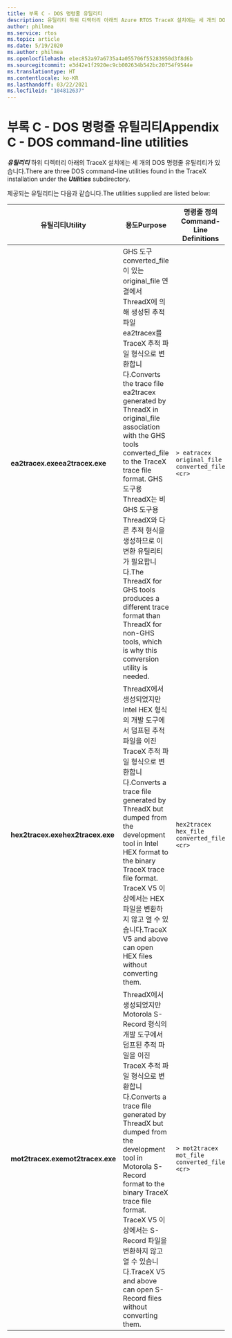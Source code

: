 ```yaml
---
title: 부록 C - DOS 명령줄 유틸리티
description: 유틸리티 하위 디렉터리 아래의 Azure RTOS TraceX 설치에는 세 개의 DOS 명령줄 유틸리티가 있습니다.
author: philmea
ms.service: rtos
ms.topic: article
ms.date: 5/19/2020
ms.author: philmea
ms.openlocfilehash: e1ec852a97a6735a4a055706f55283950d3f8d6b
ms.sourcegitcommit: e3d42e1f2920ec9cb002634b542bc20754f9544e
ms.translationtype: HT
ms.contentlocale: ko-KR
ms.lasthandoff: 03/22/2021
ms.locfileid: "104812637"
---
```

# <a name="appendix-c---dos-command-line-utilities"></a><span data-ttu-id="99e92-103">부록 C - DOS 명령줄 유틸리티</span><span class="sxs-lookup"><span data-stu-id="99e92-103">Appendix C - DOS command-line utilities</span></span>

<span data-ttu-id="99e92-104">***유틸리티*** 하위 디렉터리 아래의 TraceX 설치에는 세 개의 DOS 명령줄 유틸리티가 있습니다.</span><span class="sxs-lookup"><span data-stu-id="99e92-104">There are three DOS command-line utilities found in the TraceX installation under the ***Utilities*** subdirectory.</span></span>

<span data-ttu-id="99e92-105">제공되는 유틸리티는 다음과 같습니다.</span><span class="sxs-lookup"><span data-stu-id="99e92-105">The utilities supplied are listed below:</span></span>

| <span data-ttu-id="99e92-106">**유틸리티**</span><span class="sxs-lookup"><span data-stu-id="99e92-106">**Utility**</span></span>                              | <span data-ttu-id="99e92-107">**용도**</span><span class="sxs-lookup"><span data-stu-id="99e92-107">**Purpose**</span></span>                               | <span data-ttu-id="99e92-108">**명령줄 정의**</span><span class="sxs-lookup"><span data-stu-id="99e92-108">**Command-Line Definitions**</span></span> |
| -------------------------------- | ----------------------------------------- | ---------------------------- |
| <span data-ttu-id="99e92-109">**ea2tracex.exe**</span><span class="sxs-lookup"><span data-stu-id="99e92-109">**ea2tracex.exe**</span></span>                | <span data-ttu-id="99e92-110">GHS 도구 converted_file이 있는 original_file 연결에서 ThreadX에 의해 생성된 추적 파일 ea2tracex를 TraceX 추적 파일 형식으로 변환합니다.</span><span class="sxs-lookup"><span data-stu-id="99e92-110">Converts the trace file ea2tracex generated by ThreadX in original_file association with the GHS tools converted_file to the TraceX trace file format.</span></span> <span data-ttu-id="99e92-111">GHS 도구용 ThreadX는 비 GHS 도구용 ThreadX와 다른 추적 형식을 생성하므로 이 변환 유틸리티가 필요합니다.</span><span class="sxs-lookup"><span data-stu-id="99e92-111">The ThreadX for GHS tools produces a different trace format than ThreadX for non-GHS tools, which is why this conversion utility is needed.</span></span> | ``` > eatracex original_file converted_file <cr> ``` | 
<span data-ttu-id="99e92-112">**hex2tracex.exe**</span><span class="sxs-lookup"><span data-stu-id="99e92-112">**hex2tracex.exe**</span></span> | <span data-ttu-id="99e92-113">ThreadX에서 생성되었지만 Intel HEX 형식의 개발 도구에서 덤프된 추적 파일을 이진 TraceX 추적 파일 형식으로 변환합니다.</span><span class="sxs-lookup"><span data-stu-id="99e92-113">Converts a trace file generated by ThreadX but dumped from the development tool in Intel HEX format to the binary TraceX trace file format.</span></span> <span data-ttu-id="99e92-114">TraceX V5 이상에서는 HEX 파일을 변환하지 않고 열 수 있습니다.</span><span class="sxs-lookup"><span data-stu-id="99e92-114">TraceX V5 and above can open HEX files without converting them.</span></span> | ``` hex2tracex hex_file converted_file <cr> ``` | 
<span data-ttu-id="99e92-115">**mot2tracex.exe**</span><span class="sxs-lookup"><span data-stu-id="99e92-115">**mot2tracex.exe**</span></span> | <span data-ttu-id="99e92-116">ThreadX에서 생성되었지만 Motorola S-Record 형식의 개발 도구에서 덤프된 추적 파일을 이진 TraceX 추적 파일 형식으로 변환합니다.</span><span class="sxs-lookup"><span data-stu-id="99e92-116">Converts a trace file generated by ThreadX but dumped from the development tool in  Motorola S-Record format to the binary TraceX trace file format.</span></span> <span data-ttu-id="99e92-117">TraceX V5 이상에서는 S-Record 파일을 변환하지 않고 열 수 있습니다.</span><span class="sxs-lookup"><span data-stu-id="99e92-117">TraceX V5 and above can open S-Record files without converting them.</span></span> | ``` > mot2tracex mot_file converted_file <cr> ```|